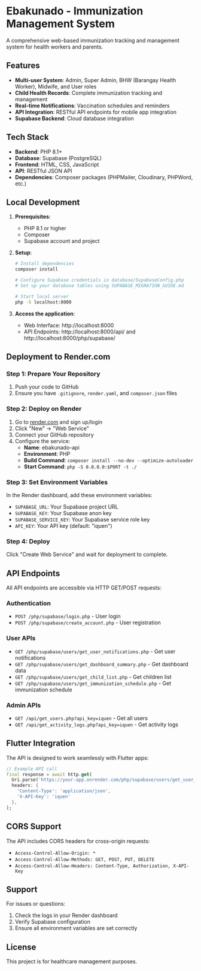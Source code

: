 # Ebakunado - Immunization Management System

A comprehensive web-based immunization tracking and management system for health workers and parents.

## Features

- **Multi-user System**: Admin, Super Admin, BHW (Barangay Health Worker), Midwife, and User roles
- **Child Health Records**: Complete immunization tracking and management
- **Real-time Notifications**: Vaccination schedules and reminders
- **API Integration**: RESTful API endpoints for mobile app integration
- **Supabase Backend**: Cloud database integration

## Tech Stack

- **Backend**: PHP 8.1+
- **Database**: Supabase (PostgreSQL)
- **Frontend**: HTML, CSS, JavaScript
- **API**: RESTful JSON API
- **Dependencies**: Composer packages (PHPMailer, Cloudinary, PHPWord, etc.)

## Local Development

1. **Prerequisites**:

   - PHP 8.1 or higher
   - Composer
   - Supabase account and project

2. **Setup**:

   ```bash
   # Install dependencies
   composer install

   # Configure Supabase credentials in database/SupabaseConfig.php
   # Set up your database tables using SUPABASE_MIGRATION_GUIDE.md

   # Start local server
   php -S localhost:8000
   ```

3. **Access the application**:
   - Web Interface: http://localhost:8000
   - API Endpoints: http://localhost:8000/api/ and http://localhost:8000/php/supabase/

## Deployment to Render.com

### Step 1: Prepare Your Repository

1. Push your code to GitHub
2. Ensure you have `.gitignore`, `render.yaml`, and `composer.json` files

### Step 2: Deploy on Render

1. Go to [render.com](https://render.com) and sign up/login
2. Click "New" → "Web Service"
3. Connect your GitHub repository
4. Configure the service:
   - **Name**: ebakunado-api
   - **Environment**: PHP
   - **Build Command**: `composer install --no-dev --optimize-autoloader`
   - **Start Command**: `php -S 0.0.0.0:$PORT -t ./`

### Step 3: Set Environment Variables

In the Render dashboard, add these environment variables:

- `SUPABASE_URL`: Your Supabase project URL
- `SUPABASE_KEY`: Your Supabase anon key
- `SUPABASE_SERVICE_KEY`: Your Supabase service role key
- `API_KEY`: Your API key (default: "iquen")

### Step 4: Deploy

Click "Create Web Service" and wait for deployment to complete.

## API Endpoints

All API endpoints are accessible via HTTP GET/POST requests:

### Authentication

- `POST /php/supabase/login.php` - User login
- `POST /php/supabase/create_account.php` - User registration

### User APIs

- `GET /php/supabase/users/get_user_notifications.php` - Get user notifications
- `GET /php/supabase/users/get_dashboard_summary.php` - Get dashboard data
- `GET /php/supabase/users/get_child_list.php` - Get children list
- `GET /php/supabase/users/get_immunization_schedule.php` - Get immunization schedule

### Admin APIs

- `GET /api/get_users.php?api_key=iquen` - Get all users
- `GET /api/get_activity_logs.php?api_key=iquen` - Get activity logs

## Flutter Integration

The API is designed to work seamlessly with Flutter apps:

```dart
// Example API call
final response = await http.get(
  Uri.parse('https://your-app.onrender.com/php/supabase/users/get_user_notifications.php'),
  headers: {
    'Content-Type': 'application/json',
    'X-API-Key': 'iquen'
  },
);
```

## CORS Support

The API includes CORS headers for cross-origin requests:

- `Access-Control-Allow-Origin: *`
- `Access-Control-Allow-Methods: GET, POST, PUT, DELETE`
- `Access-Control-Allow-Headers: Content-Type, Authorization, X-API-Key`

## Support

For issues or questions:

1. Check the logs in your Render dashboard
2. Verify Supabase configuration
3. Ensure all environment variables are set correctly

## License

This project is for healthcare management purposes.
